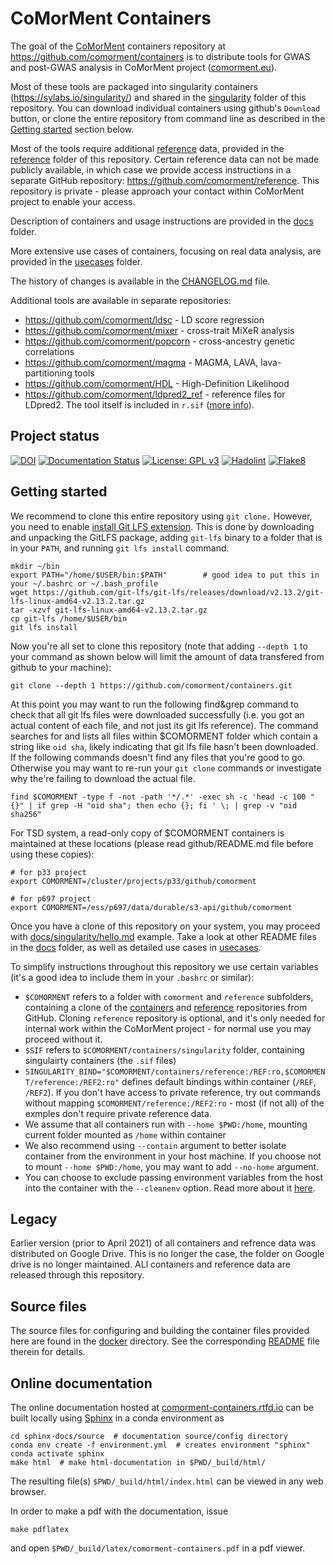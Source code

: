 # CoMorMent Containers

The goal of the [CoMorMent](https://www.comorment.uio.no) containers repository at <https://github.com/comorment/containers> is to distribute tools for GWAS and post-GWAS analysis in CoMorMent project ([comorment.eu](https://comorment.eu)).

Most of these tools are packaged into singularity containers (<https://sylabs.io/singularity/>) and shared in the [singularity](https://github.com/comorment/containers/tree/main/singularity) folder of this repository. You can download individual containers using github's ``Download`` button, or clone the entire repository from command line as described in the [Getting started](#getting-started) section below.

Most of the tools require additional [reference](reference) data, provided in the [reference](https://github.com/comorment/containers/tree/main/reference) folder of this repository.
Certain reference data can not be made publicly available, in which case we provide access instructions in a separate GitHub repository:
<https://github.com/comorment/reference>. This repository is private - please approach your contact within CoMorMent project to enable your access.

Description of containers and usage instructions are provided in the [docs](docs) folder.

More extensive use cases of containers, focusing on real data analysis, are provided in the [usecases](usecases) folder.

The history of changes is available in the [CHANGELOG.md](https://github.com/comorment/containers/blob/main/CHANGELOG.md) file.

Additional tools are available in separate repositories:

* <https://github.com/comorment/ldsc> - LD score regression
* <https://github.com/comorment/mixer> - cross-trait MiXeR analysis
* <https://github.com/comorment/popcorn> - cross-ancestry genetic correlations
* <https://github.com/comorment/magma> - MAGMA, LAVA, lava-partitioning tools
* <https://github.com/comorment/HDL> - High-Definition Likelihood
* <https://github.com/comorment/ldpred2_ref> - reference files for LDpred2. The tool itself is included in ``r.sif`` ([more info](scripts/pgs/README.md)).

## Project status

[![DOI](https://zenodo.org/badge/DOI/10.5281/zenodo.7385621.svg)](https://doi.org/10.5281/zenodo.7385621)
[![Documentation Status](https://readthedocs.org/projects/comorment-containers/badge/?version=latest)](https://comorment-containers.readthedocs.io/en/latest/?badge=latest)
[![License: GPL v3](https://img.shields.io/badge/License-GPLv3-blue.svg)](https://www.gnu.org/licenses/gpl-3.0)
[![Hadolint](https://github.com/comorment/containers/actions/workflows/docker.yml/badge.svg)](https://github.com/comorment/containers/actions/workflows/docker.yml)
[![Flake8](https://github.com/comorment/containers/actions/workflows/python.yml/badge.svg)](https://github.com/comorment/containers/actions/workflows/python.yml)

## Getting started

We recommend to clone this entire repository using ``git clone.``
However, you need to enable [install Git LFS extension](https://git-lfs.github.com/).
This is done by downloading and unpacking the GitLFS package, adding ``git-lfs`` binary to a folder that is in your ``PATH``, and running
``git lfs install`` command.

```
mkdir ~/bin
export PATH="/home/$USER/bin:$PATH"        # good idea to put this in your ~/.bashrc or ~/.bash_profile
wget https://github.com/git-lfs/git-lfs/releases/download/v2.13.2/git-lfs-linux-amd64-v2.13.2.tar.gz
tar -xzvf git-lfs-linux-amd64-v2.13.2.tar.gz
cp git-lfs /home/$USER/bin
git lfs install
```

Now you're all set to clone this repository (note that adding ``--depth 1`` to your command as shown below will limit the amount of data transfered from github to your machine):

```
git clone --depth 1 https://github.com/comorment/containers.git
```

At this point you may want to run the following find&grep command to check that all git lfs files were downloaded successfully (i.e. you got an actual content of each file, and not just its git lfs reference). The command searches for and lists all files within $COMORMENT folder which contain a string like ``oid sha``, likely indicating that git lfs file hasn't been downloaded.
If the following commands doesn't find any files that you're good to go. Otherwise you may want to re-run your ``git clone`` commands or investigate why the're failing to download the actual file.

```
find $COMORMENT -type f -not -path '*/.*' -exec sh -c 'head -c 100 "{}" | if grep -H "oid sha"; then echo {}; fi ' \; | grep -v "oid sha256"
```

For TSD system, a read-only copy of $COMORMENT containers is maintained at these locations
(please read github/README.md file before using these copies):

```
# for p33 project
export COMORMENT=/cluster/projects/p33/github/comorment

# for p697 project
export COMORMENT=/ess/p697/data/durable/s3-api/github/comorment
```

Once you have a clone of this repository on your system, you may proceed with [docs/singularity/hello.md](https://github.com/comorment/containers/blob/main/docs/singularity/hello.md) example.
Take a look at other README files in the [docs](https://github.com/comorment/containers/tree/main/docs/singularity) folder, as well as detailed use cases in [usecases](usecases).

To simplify instructions throughout this repository we use certain variables (it's a good idea to include them in your ``.bashrc`` or similar):

* ``$COMORMENT`` refers to a folder with ``comorment`` and ``reference`` subfolders, containing a clone of the [containers](https://github.com/comorment/containers) and [reference](https://github.com/comorment/reference) repositories from GitHub. Cloning ``reference`` repository is optional, and it's only needed for internal work within the CoMorMent project - for normal use you may proceed without it.
* ``$SIF`` refers to ``$COMORMENT/containers/singularity`` folder, containing singulairty containers (the ``.sif`` files)
* ``SINGULARITY_BIND="$COMORMENT/containers/reference:/REF:ro,$COMORMENT/reference:/REF2:ro"`` defines default bindings within container (``/REF``, ``/REF2``). If you don't have access to private reference, try out commands without mapping ``$COMORMENT/reference:/REF2:ro`` - most (if not all) of the exmples don't require private reference data.
* We assume that all containers run with ``--home $PWD:/home``, mounting current folder mounted as ``/home`` within container
* We also recommend using ``--contain`` argument to better isolate container from the environment in your host machine. If you choose not to mount ``--home $PWD:/home``, you may want to add ``--no-home`` argument.
* You can choose to exclude passing environment variables from the host into the container with the ``--cleanenv`` option. Read more about it [here](https://docs.sylabs.io/guides/3.7/user-guide/environment_and_metadata.html).

## Legacy

Earlier version (prior to April 2021) of all containers and refrence data was distributed on Google Drive. This is no longer the case, the folder on Google drive is no longer maintained. ALl containers and reference data are released through this repository.

## Source files

The source files for configuring and building the container files provided here are found in the [docker](https://github.com/comorment/containers/tree/main/docker) directory.
See the corresponding [README](docker) file therein for details.

## Online documentation

The online documentation hosted at [comorment-containers.rtfd.io](https://comorment-containers.readthedocs.io) can be built locally using [Sphinx](https://www.sphinx-doc.org/en/master/) in a conda environment as

```
cd sphinx-docs/source  # documentation source/config directory
conda env create -f environment.yml  # creates environment "sphinx"
conda activate sphinx
make html  # make html-documentation in $PWD/_build/html/
```

The resulting file(s) ``$PWD/_build/html/index.html`` can be viewed in any web browser.

In order to make a pdf with the documentation, issue

```
make pdflatex
```

and open ``$PWD/_build/latex/comorment-containers.pdf`` in a pdf viewer.
